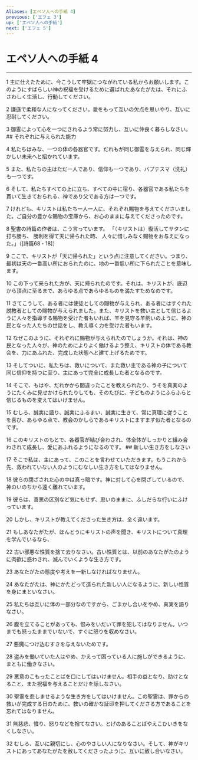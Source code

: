 ```yaml
---
Aliases: [エペソ人への手紙 4]
previous: ['エフェ 3']
up: ['エペソ人への手紙']
next: ['エフェ 5']
---
```

# エペソ人への手紙 4

***




1 
主に仕えたために、今こうして牢獄につながれている私からお願いします。このようにすばらしい神の祝福を受けるために選ばれたあなたがたは、それにふさわしく生活し、行動してください。 



2 
謙遜で柔和な人になってください。愛をもって互いの欠点を思いやり、互いに忍耐してください。 



3 
御霊によって心を一つにされるよう常に努力し、互いに仲良く暮らしなさい。 ## それぞれに与えられた能力 



4 
私たちはみな、一つの体の各器官です。だれもが同じ御霊を与えられ、同じ輝かしい未来へと招かれています。 



5 
また、私たちの主はただ一人であり、信仰も一つであり、バプテスマ（洗礼）も一つです。 



6 
そして、私たちすべての上に立ち、すべての中に宿り、各器官である私たちを貫いて生きておられる、神であり父である方は一つです。 



7 
けれども、キリストは私たち一人一人に、それぞれ賜物を与えてくださいました。ご自分の豊かな賜物の宝庫から、お心のままに与えてくださったのです。 



8 
聖書の詩篇の作者は、こう言っています。 「（キリストは）復活してサタンに打ち勝ち、 勝利を得て天に帰られた時、 人々に惜しみなく賜物をお与えになった。」（[詩篇68・18]） 



9 
ここで、キリストが「天に帰られた」という点に注意してください。つまり、最初は天の一番高い所におられたのに、地の一番低い所に下られたことを意味します。 



10 
この下って来られた方が、天に帰られたのです。それは、キリストが、底辺から頂点に至るまで、あらゆる点であらゆるものを満たすためなのです。 



11 
さてこうして、ある者には使徒としての賜物が与えられ、ある者にはすぐれた説教者としての賜物が与えられました。また、キリストを救い主として信じるように人々を指導する賜物を受けた者もいれば、羊を見守る羊飼いのように、神の民となった人たちの世話をし、教え導く力を受けた者もいます。 



12 
なぜこのように、それぞれに賜物が与えられたのでしょうか。それは、神の民となった人々が、神のためによりよく働けるよう整え、キリストの体である教会を、力にあふれた、完成した状態へと建て上げるためです。 



13 
そしてついに、私たちは、救いについて、また救い主である神の子について同じ信仰を持つに至り、主にあって完全に成長した者となるのです。 



14 
そこで、もはや、だれかから間違ったことを教えられたり、うそを真実のようにたくみに見せかけられたりしても、そのたびに、子どものようにふらふらと信じるものを変えてはいけません。 



15 
むしろ、誠実に語り、誠実にふるまい、誠実に生きて、常に真理に従うことを喜び、あらゆる点で、教会のかしらであるキリストにますます似た者となるのです。 



16 
このキリストのもとで、各器官が結び合わされ、体全体がしっかりと組み合わされて成長し、愛にあふれるようになるのです。 ## 新しい生き方をしなさい 



17 
そこで私は、主にあって、このことを言わせていただきます。もうこれから先、救われていない人のようにむなしい生き方をしてはなりません。 



18 
彼らの閉ざされた心の中は真っ暗です。神に対して心を閉ざしているので、神のいのちから遠く離れています。 



19 
彼らは、善悪の区別など気にもせず、思いのままに、ふしだらな行いにふけっています。 



20 
しかし、キリストが教えてくださった生き方は、全く違います。 



21 
もしあなたがたが、ほんとうにキリストの声を聞き、キリストについて真理を学んでいるなら、 



22 
古い邪悪な性質を捨て去りなさい。古い性質とは、以前のあなたがたのように肉欲に惑わされ、滅んでいくような生き方です。 



23 
あなたがたの態度や考えを一新しなければなりません。 



24 
あなたがたは、神にかたどって造られた新しい人になるように、新しい性質を身にまといなさい。 



25 
私たちは互いに体の一部分なのですから、ごまかし合いをやめ、真実を語りなさい。 



26 
腹を立てることがあっても、恨みをいだいて罪を犯してはなりません。いつまでも怒ったままでいないで、すぐに怒りを収めなさい。 



27 
悪魔につけ込むすきを与えないためです。 



28 
盗みを働いていた人はやめ、かえって困っている人に施しができるように、まともに働きなさい。 



29 
悪意のこもったことばを口にしてはいけません。相手の益となり、助けとなること、また祝福を与えることだけを話しなさい。 



30 
聖霊を悲しませるような生き方をしてはいけません。この聖霊は、罪からの救いが完成する日のために、救いの確かな証印を押してくださる方であることを忘れてはなりません。 



31 
無慈悲、憤り、怒りなどを捨てなさい。とげのあることばやえこひいきをなくしなさい。 



32 
むしろ、互いに親切にし、心のやさしい人になりなさい。そして、神がキリストにあってあなたがたを赦してくださったように、互いに赦し合いなさい。
